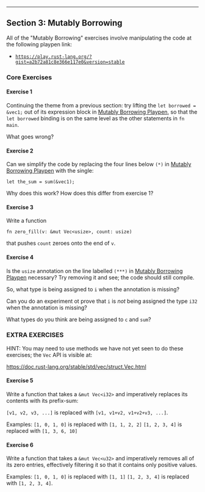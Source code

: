 ----

## Section 3: Mutably Borrowing

All of the "Mutably Borrowing" exercises involve manipulating the code at
the following playpen link:

  * [`https://play.rust-lang.org/?gist=a2b72a81c8e366e117e0&version=stable`][Mutably Borrowing Playpen]

[Mutably Borrowing Playpen]: https://play.rust-lang.org/?gist=a2b72a81c8e366e117e0&version=stable

### Core Exercises

#### Exercise 1

Continuing the theme from a previous section: try
lifting the `let borrowed = &vec1;` out of its expression block
in [Mutably Borrowing Playpen], so
that the `let borrowed` binding is on the same level as the other
statements in `fn main`.

What goes wrong?

#### Exercise 2

Can we simplify the code by replacing the four lines
below `(*)` in [Mutably Borrowing Playpen] with the single:

``` {.rust}
let the_sum = sum(&vec1);
```

Why does this work? How does this differ from exercise 1?


#### Exercise 3

Write a function

``` {.rust}
fn zero_fill(v: &mut Vec<usize>, count: usize)
```

that pushes `count` zeroes onto the end of `v`.

#### Exercise 4

Is the `usize` annotation on the line labelled `(***)` in
[Mutably Borrowing Playpen] necessary? Try removing it and see;
the code should still compile.

So, what type is being assigned to `i` when the annotation is missing?

Can you do an experiment ot prove that `i` is *not* being assigned
the type `i32` when the annotation is missing?

What types do you think are being assigned to `c` and `sum`?


### EXTRA EXERCISES

HINT: You may need to use methods we have not yet seen to do
these exercises; the `Vec` API is visible at:

  https://doc.rust-lang.org/stable/std/vec/struct.Vec.html

#### Exercise 5

Write a function that takes a `&mut Vec<i32>` and
imperatively replaces its contents with its prefix-sum:

`[v1, v2, v3, ...]` is replaced with `[v1, v1+v2, v1+v2+v3, ...]`.

Examples:
`[1, 0, 1, 0]` is replaced with `[1, 1, 2, 2]`
`[1, 2, 3, 4]` is replaced with `[1, 3, 6, 10]`


#### Exercise 6

Write a function that takes a `&mut Vec<u32>` and
imperatively removes all of its zero entries, effectively
filtering it so that it contains only positive values.

Examples:
`[1, 0, 1, 0]` is replaced with `[1, 1]`
`[1, 2, 3, 4]` is replaced with `[1, 2, 3, 4]`.
